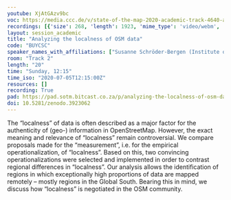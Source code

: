 ```yaml
---
youtube: XjAtGAzv9bc
voc: https://media.ccc.de/v/state-of-the-map-2020-academic-track-4640-analyzing-the-localness-of-osm-data
recordings: [{'size': 268, 'length': 1923, 'mime_type': 'video/webm', 'language': 'eng', 'filename': 'sotm2020-4640-eng-Analyzing_the_localness_of_OSM_data_webm-hd.webm', 'state': 'new', 'folder': 'webm-hd', 'high_quality': True, 'width': 1920, 'height': 1080, 'updated_at': '2020-07-18T13:20:10.645+02:00', 'recording_url': 'https://cdn.media.ccc.de/events/sotm/2020/webm-hd/sotm2020-4640-eng-Analyzing_the_localness_of_OSM_data_webm-hd.webm', 'url': 'https://media.ccc.de/public/recordings/47623', 'event_url': 'https://media.ccc.de/public/events/6a09e799-92d1-52fc-971f-7a3c068ecaf4', 'conference_url': 'https://media.ccc.de/public/conferences/sotm2020'}, {'size': 101, 'length': 1923, 'mime_type': 'video/webm', 'language': 'eng', 'filename': 'sotm2020-4640-eng-Analyzing_the_localness_of_OSM_data_webm-sd.webm', 'state': 'new', 'folder': 'webm-sd', 'high_quality': False, 'width': 720, 'height': 576, 'updated_at': '2020-07-18T13:07:01.167+02:00', 'recording_url': 'https://cdn.media.ccc.de/events/sotm/2020/webm-sd/sotm2020-4640-eng-Analyzing_the_localness_of_OSM_data_webm-sd.webm', 'url': 'https://media.ccc.de/public/recordings/47622', 'event_url': 'https://media.ccc.de/public/events/6a09e799-92d1-52fc-971f-7a3c068ecaf4', 'conference_url': 'https://media.ccc.de/public/conferences/sotm2020'}, {'size': 74, 'length': 1923, 'mime_type': 'video/mp4', 'language': 'eng', 'filename': 'sotm2020-4640-eng-Analyzing_the_localness_of_OSM_data_sd.mp4', 'state': 'new', 'folder': 'h264-sd', 'high_quality': False, 'width': 720, 'height': 576, 'updated_at': '2020-07-18T13:00:10.051+02:00', 'recording_url': 'https://cdn.media.ccc.de/events/sotm/2020/h264-sd/sotm2020-4640-eng-Analyzing_the_localness_of_OSM_data_sd.mp4', 'url': 'https://media.ccc.de/public/recordings/47620', 'event_url': 'https://media.ccc.de/public/events/6a09e799-92d1-52fc-971f-7a3c068ecaf4', 'conference_url': 'https://media.ccc.de/public/conferences/sotm2020'}, {'size': 29, 'length': 1923, 'mime_type': 'audio/mpeg', 'language': 'eng', 'filename': 'sotm2020-4640-eng-Analyzing_the_localness_of_OSM_data_mp3.mp3', 'state': 'new', 'folder': 'mp3', 'high_quality': False, 'width': 0, 'height': 0, 'updated_at': '2020-07-18T12:58:07.746+02:00', 'recording_url': 'https://cdn.media.ccc.de/events/sotm/2020/mp3/sotm2020-4640-eng-Analyzing_the_localness_of_OSM_data_mp3.mp3', 'url': 'https://media.ccc.de/public/recordings/47619', 'event_url': 'https://media.ccc.de/public/events/6a09e799-92d1-52fc-971f-7a3c068ecaf4', 'conference_url': 'https://media.ccc.de/public/conferences/sotm2020'}, {'size': 235, 'length': 1923, 'mime_type': 'video/mp4', 'language': 'eng', 'filename': 'sotm2020-4640-eng-Analyzing_the_localness_of_OSM_data_hd.mp4', 'state': 'new', 'folder': 'h264-hd', 'high_quality': True, 'width': 1920, 'height': 1080, 'updated_at': '2020-07-18T12:54:00.986+02:00', 'recording_url': 'https://cdn.media.ccc.de/events/sotm/2020/h264-hd/sotm2020-4640-eng-Analyzing_the_localness_of_OSM_data_hd.mp4', 'url': 'https://media.ccc.de/public/recordings/47616', 'event_url': 'https://media.ccc.de/public/events/6a09e799-92d1-52fc-971f-7a3c068ecaf4', 'conference_url': 'https://media.ccc.de/public/conferences/sotm2020'}]
layout: session_academic
title: "Analyzing the localness of OSM data"
code: "BUYCSC"
speaker_names_with_affiliations: ["Susanne Schröder-Bergen (Institute of Geography, Friedrich-Alexander University Erlangen-Nürnberg)"]
room: "Track 2"
length: "20"
time: "Sunday, 12:15"
time_iso: "2020-07-05T12:15:00Z"
resources: []
recording: True
pad: https://pad.sotm.bitcast.co.za/p/analyzing-the-localness-of-osm-data
doi: 10.5281/zenodo.3923062
---
```

The “localness” of data is often described as a major factor for the authenticity of (geo-) information in OpenStreetMap. However, the exact meaning and relevance of “localness” remain controversial. We compare proposals made for the “measurement”, i.e. for the empirical operationalization, of “localness”. Based on this, two convincing operationalizations were selected and implemented in order to contrast regional differences in “localness”. Our analysis allows the identification of regions in which exceptionally high proportions of data are mapped remotely – mostly regions in the Global South. Bearing this in mind, we discuss how “localness” is negotiated in the OSM community.
